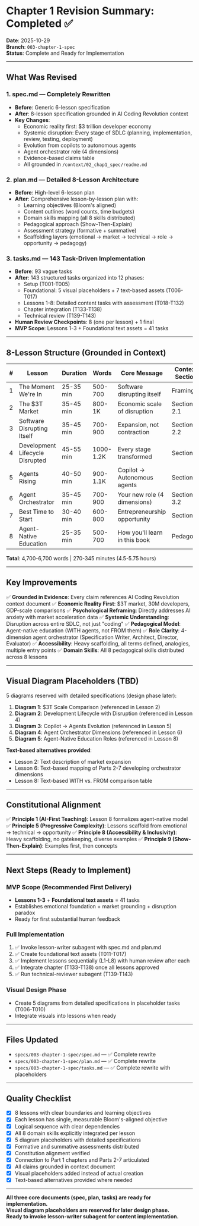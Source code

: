 # Chapter 1 Revision Summary: Completed ✅

**Date**: 2025-10-29  
**Branch**: `003-chapter-1-spec`  
**Status**: Complete and Ready for Implementation

---

## What Was Revised

### 1. **spec.md** — Completely Rewritten
- **Before**: Generic 6-lesson specification
- **After**: 8-lesson specification grounded in AI Coding Revolution context
- **Key Changes**:
  - Economic reality first: $3 trillion developer economy
  - Systemic disruption: Every stage of SDLC (planning, implementation, review, testing, deployment)
  - Evolution from copilots to autonomous agents
  - Agent orchestrator role (4 dimensions)
  - Evidence-based claims table
  - All grounded in `/context/02_chap1_spec/readme.md`

### 2. **plan.md** — Detailed 8-Lesson Architecture
- **Before**: High-level 6-lesson plan
- **After**: Comprehensive lesson-by-lesson plan with:
  - Learning objectives (Bloom's aligned)
  - Content outlines (word counts, time budgets)
  - Domain skills mapping (all 8 skills distributed)
  - Pedagogical approach (Show-Then-Explain)
  - Assessment strategy (formative + summative)
  - Scaffolding layers (emotional → market → technical → role → opportunity → pedagogy)

### 3. **tasks.md** — 143 Task-Driven Implementation
- **Before**: 93 vague tasks
- **After**: 143 structured tasks organized into 12 phases:
  - Setup (T001-T005)
  - Foundational: 5 visual placeholders + 7 text-based assets (T006-T017)
  - Lessons 1-8: Detailed content tasks with assessment (T018-T132)
  - Chapter integration (T133-T138)
  - Technical review (T139-T143)
- **Human Review Checkpoints**: 8 (one per lesson) + 1 final
- **MVP Scope**: Lessons 1-3 + Foundational text assets = 41 tasks

---

## 8-Lesson Structure (Grounded in Context)

| # | Lesson | Duration | Words | Core Message | Context Section |
|---|--------|----------|-------|--------------|-----------------|
| 1 | The Moment We're In | 25-35 min | 500-700 | Software disrupting itself | Framing |
| 2 | The $3T Market | 35-45 min | 800-1K | Economic scale of disruption | Section 2.1 |
| 3 | Software Disrupting Itself | 35-45 min | 700-900 | Expansion, not contraction | Section 2.2 |
| 4 | Development Lifecycle Disrupted | 45-55 min | 1000-1.2K | Every stage transformed | Section 3 |
| 5 | Agents Rising | 40-50 min | 900-1.1K | Copilot → Autonomous agents | Section 4 |
| 6 | Agent Orchestrator | 35-45 min | 700-900 | Your new role (4 dimensions) | Section 3.2 |
| 7 | Best Time to Start | 30-40 min | 600-800 | Entrepreneurship opportunity | Section 5 |
| 8 | Agent-Native Education | 25-35 min | 500-700 | How you'll learn in this book | Pedagogy |

**Total**: 4,700-6,700 words | 270-345 minutes (4.5-5.75 hours)

---

## Key Improvements

✅ **Grounded in Evidence**: Every claim references AI Coding Revolution context document
✅ **Economic Reality First**: $3T market, 30M developers, GDP-scale comparisons
✅ **Psychological Reframing**: Directly addresses AI anxiety with market acceleration data
✅ **Systemic Understanding**: Disruption across entire SDLC, not just "coding"
✅ **Pedagogical Model**: Agent-native education (WITH agents, not FROM them)
✅ **Role Clarity**: 4-dimension agent orchestrator (Specification Writer, Architect, Director, Evaluator)
✅ **Accessibility**: Heavy scaffolding, all terms defined, analogies, multiple entry points
✅ **Domain Skills**: All 8 pedagogical skills distributed across 8 lessons

---

## Visual Diagram Placeholders (TBD)

5 diagrams reserved with detailed specifications (design phase later):
1. **Diagram 1**: $3T Scale Comparison (referenced in Lesson 2)
2. **Diagram 2**: Development Lifecycle with Disruption (referenced in Lesson 4)
3. **Diagram 3**: Copilot → Agents Evolution (referenced in Lesson 5)
4. **Diagram 4**: Agent Orchestrator Dimensions (referenced in Lesson 6)
5. **Diagram 5**: Agent-Native Education Roles (referenced in Lesson 8)

**Text-based alternatives provided**:
- Lesson 2: Text description of market expansion
- Lesson 6: Text-based mapping of Parts 2-7 developing orchestrator dimensions
- Lesson 8: Text-based WITH vs. FROM comparison table

---

## Constitutional Alignment

✅ **Principle 1 (AI-First Teaching)**: Lesson 8 formalizes agent-native model
✅ **Principle 5 (Progressive Complexity)**: Lessons scaffold from emotional → technical → opportunity
✅ **Principle 8 (Accessibility & Inclusivity)**: Heavy scaffolding, no gatekeeping, diverse examples
✅ **Principle 9 (Show-Then-Explain)**: Examples first, then concepts

---

## Next Steps (Ready to Implement)

### MVP Scope (Recommended First Delivery)
- **Lessons 1-3** + **Foundational text assets** = 41 tasks
- Establishes emotional foundation + market grounding + disruption paradox
- Ready for first substantial human feedback

### Full Implementation
1. ✅ Invoke lesson-writer subagent with spec.md and plan.md
2. ✅ Create foundational text assets (T011-T017)
3. ✅ Implement lessons sequentially (L1-L8) with human review after each
4. ✅ Integrate chapter (T133-T138) once all lessons approved
5. ✅ Run technical-reviewer subagent (T139-T143)

### Visual Design Phase
- Create 5 diagrams from detailed specifications in placeholder tasks (T006-T010)
- Integrate visuals into lessons when ready

---

## Files Updated

- `specs/003-chapter-1-spec/spec.md` — ✅ Complete rewrite
- `specs/003-chapter-1-spec/plan.md` — ✅ Complete rewrite
- `specs/003-chapter-1-spec/tasks.md` — ✅ Complete rewrite with placeholders

---

## Quality Checklist

- [x] 8 lessons with clear boundaries and learning objectives
- [x] Each lesson has single, measurable Bloom's-aligned objective
- [x] Logical sequence with clear dependencies
- [x] All 8 domain skills explicitly integrated per lesson
- [x] 5 diagram placeholders with detailed specifications
- [x] Formative and summative assessments distributed
- [x] Constitution alignment verified
- [x] Connection to Part 1 chapters and Parts 2-7 articulated
- [x] All claims grounded in context document
- [x] Visual placeholders added instead of actual creation
- [x] Text-based alternatives provided where needed

---

**All three core documents (spec, plan, tasks) are ready for implementation.**  
**Visual diagram placeholders are reserved for later design phase.**  
**Ready to invoke lesson-writer subagent for content implementation.**

